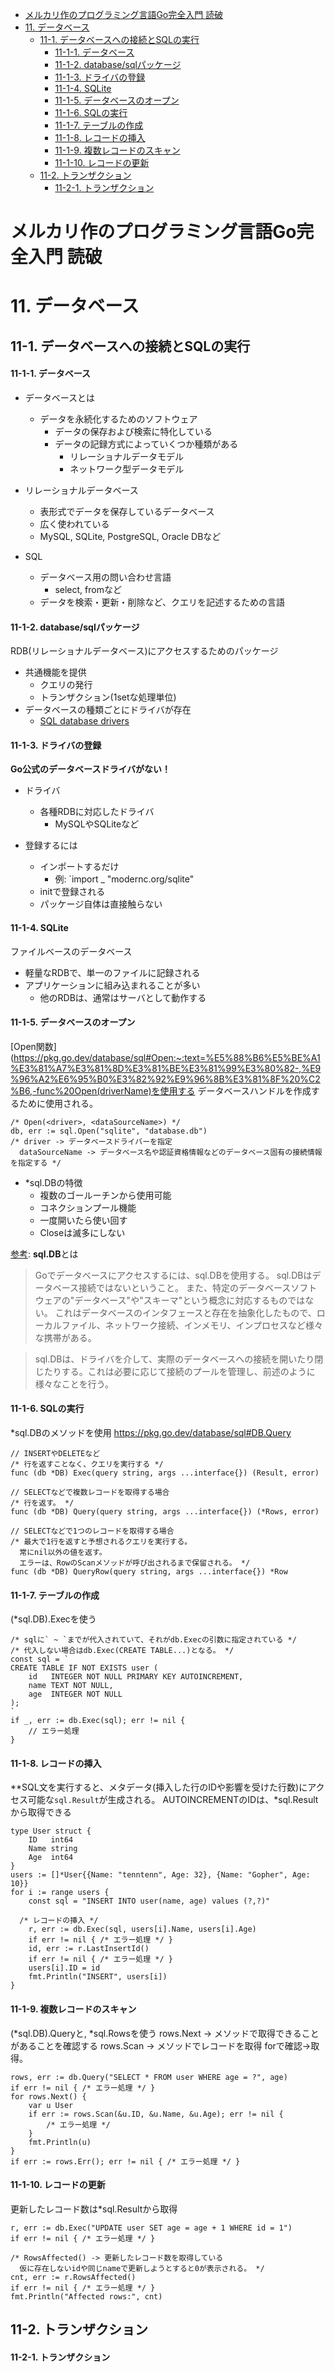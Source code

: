 - [メルカリ作のプログラミング言語Go完全入門 読破](#メルカリ作のプログラミング言語go完全入門-読破)
- [11. データベース](#11-データベース)
  - [11-1. データベースへの接続とSQLの実行](#11-1-データベースへの接続とsqlの実行)
      - [11-1-1. データベース](#11-1-1-データベース)
      - [11-1-2. database/sqlパッケージ](#11-1-2-databasesqlパッケージ)
      - [11-1-3. ドライバの登録](#11-1-3-ドライバの登録)
      - [11-1-4. SQLite](#11-1-4-sqlite)
      - [11-1-5. データベースのオープン](#11-1-5-データベースのオープン)
      - [11-1-6. SQLの実行](#11-1-6-sqlの実行)
      - [11-1-7. テーブルの作成](#11-1-7-テーブルの作成)
      - [11-1-8. レコードの挿入](#11-1-8-レコードの挿入)
      - [11-1-9. 複数レコードのスキャン](#11-1-9-複数レコードのスキャン)
      - [11-1-10. レコードの更新](#11-1-10-レコードの更新)
  - [11-2. トランザクション](#11-2-トランザクション)
      - [11-2-1. トランザクション](#11-2-1-トランザクション)
# メルカリ作のプログラミング言語Go完全入門 読破
# 11. データベース
## 11-1. データベースへの接続とSQLの実行
#### 11-1-1. データベース
- データベースとは
  - データを永続化するためのソフトウェア
    - データの保存および検索に特化している
    - データの記録方式によっていくつか種類がある
      - リレーショナルデータモデル
      - ネットワーク型データモデル

- リレーショナルデータベース
  - 表形式でデータを保存しているデータベース
  - 広く使われている
  - MySQL, SQLite, PostgreSQL, Oracle DBなど

- SQL
  - データベース用の問い合わせ言語
    - select, fromなど
  - データを検索・更新・削除など、クエリを記述するための言語

#### 11-1-2. database/sqlパッケージ
RDB(リレーショナルデータベース)にアクセスするためのパッケージ
- 共通機能を提供
  - クエリの発行
  - トランザクション(1setな処理単位)
- データベースの種類ごとにドライバが存在
  - [SQL database drivers](https://github.com/golang/go/wiki/SQLDrivers)

#### 11-1-3. ドライバの登録
**Go公式のデータベースドライバがない！**
- ドライバ
  - 各種RDBに対応したドライバ
    - MySQLやSQLiteなど

- 登録するには
  - インポートするだけ
    - 例: `import _ "modernc.org/sqlite"
  - initで登録される
  - パッケージ自体は直接触らない

#### 11-1-4. SQLite
ファイルベースのデータベース
- 軽量なRDBで、単一のファイルに記録される
- アプリケーションに組み込まれることが多い
  - 他のRDBは、通常はサーバとして動作する

#### 11-1-5. データベースのオープン
[Open関数](https://pkg.go.dev/database/sql#Open:~:text=%E5%88%B6%E5%BE%A1%E3%81%A7%E3%81%8D%E3%81%BE%E3%81%99%E3%80%82-,%E9%96%A2%E6%95%B0%E3%82%92%E9%96%8B%E3%81%8F%20%C2%B6,-func%20Open(driverName)を使用する
データベースハンドルを作成するために使用される。
```go:
/* Open(<driver>, <dataSourceName>) */
db, err := sql.Open("sqlite", "database.db")
/* driver -> データベースドライバーを指定
  dataSourceName -> データベース名や認証資格情報などのデータベース固有の接続情報を指定する */
```

- *sql.DBの特徴
  - 複数のゴールーチンから使用可能
  - コネクションプール機能
  - 一度開いたら使い回す
  - Closeは滅多にしない

[参考](http://go-database-sql.org/overview.html#:~:text=Reading%20and%20Resources-,Overview,-Improve%20this%20page): **sql.DB**とは
> Goでデータベースにアクセスするには、sql.DBを使用する。
> sql.DBはデータベース接続ではないということ。
> また、特定のデータベースソフトウェアの"データベース"や"スキーマ"という概念に対応するものではない。
> これはデータベースのインタフェースと存在を抽象化したもので、ローカルファイル、ネットワーク接続、インメモリ、インプロセスなど様々な携帯がある。

> sql.DBは、ドライバを介して、実際のデータベースへの接続を開いたり閉じたりする。これは必要に応じて接続のプールを管理し、前述のように様々なことを行う。

#### 11-1-6. SQLの実行
*sql.DBのメソッドを使用
https://pkg.go.dev/database/sql#DB.Query
```go:
// INSERTやDELETEなど
/* 行を返すことなく、クエリを実行する */
func (db *DB) Exec(query string, args ...interface{}) (Result, error)

// SELECTなどで複数レコードを取得する場合
/* 行を返す。 */
func (db *DB) Query(query string, args ...interface{}) (*Rows, error)

// SELECTなどで1つのレコードを取得する場合
/* 最大で1行を返すと予想されるクエリを実行する。
  常にnil以外の値を返す。
  エラーは、RowのScanメソッドが呼び出されるまで保留される。 */
func (db *DB) QueryRow(query string, args ...interface{}) *Row
```

#### 11-1-7. テーブルの作成
(*sql.DB).Execを使う
```go:
/* sqlに` ~ `までが代入されていて、それがdb.Execの引数に指定されている */
/* 代入しない場合はdb.Exec(CREATE TABLE...)となる。 */
const sql = `
CREATE TABLE IF NOT EXISTS user (
	id   INTEGER NOT NULL PRIMARY KEY AUTOINCREMENT,
	name TEXT NOT NULL,
	age  INTEGER NOT NULL
);
`
if _, err := db.Exec(sql); err != nil {
	// エラー処理
}
```

#### 11-1-8. レコードの挿入
**SQL文を実行すると、メタデータ(挿入した行のIDや影響を受けた行数)にアクセス可能な`sql.Result`が生成される。
AUTOINCREMENTのIDは、*sql.Resultから取得できる
```go:
type User struct {
	ID   int64
	Name string
	Age  int64
}
users := []*User{{Name: "tenntenn", Age: 32}, {Name: "Gopher", Age: 10}}
for i := range users {
	const sql = "INSERT INTO user(name, age) values (?,?)"

  /* レコードの挿入 */
	r, err := db.Exec(sql, users[i].Name, users[i].Age)
	if err != nil { /* エラー処理 */ }
	id, err := r.LastInsertId()
	if err != nil { /* エラー処理 */ }
	users[i].ID = id
	fmt.Println("INSERT", users[i])
}
```

#### 11-1-9. 複数レコードのスキャン
(*sql.DB).Queryと, *sql.Rowsを使う
rows.Next -> メソッドで取得できることがあることを確認する
rows.Scan -> メソッドでレコードを取得
forで確認->取得。
```go:
rows, err := db.Query("SELECT * FROM user WHERE age = ?", age)
if err != nil { /* エラー処理 */ }
for rows.Next() {
	var u User
	if err := rows.Scan(&u.ID, &u.Name, &u.Age); err != nil {
		/* エラー処理 */
	}
	fmt.Println(u)
}
if err := rows.Err(); err != nil { /* エラー処理 */ }
```

#### 11-1-10. レコードの更新
更新したレコード数は*sql.Resultから取得
```go:
r, err := db.Exec("UPDATE user SET age = age + 1 WHERE id = 1")
if err != nil { /* エラー処理 */ }

/* RowsAffected() -> 更新したレコード数を取得している
  仮に存在しないidや同じnameで更新しようとすると0が表示される。 */
cnt, err := r.RowsAffected()
if err != nil { /* エラー処理 */ }
fmt.Println("Affected rows:", cnt)
```

## 11-2. トランザクション
#### 11-2-1. トランザクション

